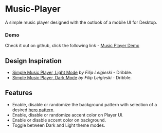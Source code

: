 # Music-Player
A simple music player designed with the outlook of a mobile UI for Desktop.

### Demo
Check it out on github, click the following link -
[Music Player Demo](cyrilakaluka.github.io/Music-Player)

## Design Inspiration
* [Simple Music Player, Light Mode](https://dribbble.com/shots/9517002--Light-Mode-Simple-Music-Player) *by Filip Leigieski* - Dribble.
* [Simple Music Player, Dark Mode](https://dribbble.com/shots/9338617-Simple-Music-Player) *by Filip Leigieski* - Dribble.


## Features
* Enable, disable or randomize the background pattern with selection of a desired [hero pattern](https://www.heropatterns.com).
* Enable, disable or randomize accent color on Player UI.
* Enable or disable accent color on background.
* Toggle between Dark and Light theme modes.
